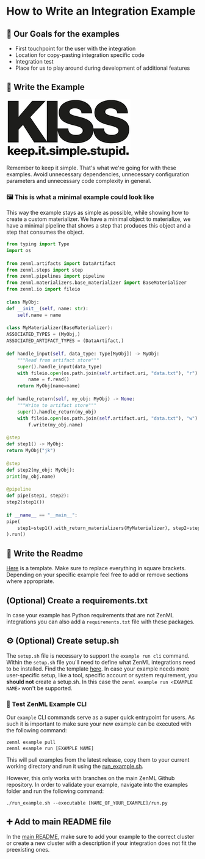 # How to Write an Integration Example

## 🥅 Our Goals for the examples

- First touchpoint for the user with the integration
- Location for copy-pasting integration specific code
- Integration test
- Place for us to play around during development of additional features

##  📝 Write the Example

![KISS](assets/KISS.png)

Remember to keep it simple. That's what we're going for with these examples.
Avoid unnecessary dependencies, unnecessary configuration parameters and
unnecessary code complexity in general.

### 🖼 This is what a minimal example could look like

This way the example stays as simple as possible, while showing how to create a custom materializer. We have a minimal object
to materialize, we have a minimal pipeline that shows a step that produces this object and a step that consumes the 
object.

  ```python
from typing import Type
import os

from zenml.artifacts import DataArtifact
from zenml.steps import step
from zenml.pipelines import pipeline
from zenml.materializers.base_materializer import BaseMaterializer
from zenml.io import fileio

class MyObj:
  def __init__(self, name: str):
      self.name = name

class MyMaterializer(BaseMaterializer):
  ASSOCIATED_TYPES = (MyObj,)
  ASSOCIATED_ARTIFACT_TYPES = (DataArtifact,)

  def handle_input(self, data_type: Type[MyObj]) -> MyObj:
      """Read from artifact store"""
      super().handle_input(data_type)
      with fileio.open(os.path.join(self.artifact.uri, "data.txt"), "r") as f:
          name = f.read()
      return MyObj(name=name)

  def handle_return(self, my_obj: MyObj) -> None:
      """Write to artifact store"""
      super().handle_return(my_obj)
      with fileio.open(os.path.join(self.artifact.uri, "data.txt"), "w") as f:
          f.write(my_obj.name)

@step
def step1() -> MyObj:
  return MyObj("jk")

@step
def step2(my_obj: MyObj):
  print(my_obj.name)

@pipeline
def pipe(step1, step2):
  step2(step1())

if __name__ == "__main__":
  pipe(
      step1=step1().with_return_materializers(MyMaterializer), step2=step2()
  ).run()
  ```

## 📰 Write the Readme

[Here](template_README.md) is a template. Make sure to replace everything in square brackets. Depending on your specific
example feel free to add or remove sections where appropriate.

## (Optional) Create a requirements.txt

In case your example has Python requirements that are not ZenML integrations you can also add a `requirements.txt` 
file with these packages.

## ⚙️ (Optional) Create setup.sh

The `setup.sh` file is necessary to support the `example run cli` command. Within the `setup.sh` file you'll need to define what 
ZenML integrations need to be installed. Find the template [here](template_setup.sh). In case your example needs more 
user-specific setup, like a tool, specific account or system requirement, you **should not** create a setup.sh. In this
case the `zenml example run <EXAMPLE NAME>` won't be supported.

### 🧪 Test ZenML Example CLI

Our `example` CLI commands serve as a super quick entrypoint for users. As such it is important to make sure your new 
example can be executed with the following command: 

```shell
zenml example pull
zenml example run [EXAMPLE NAME]
```

This will pull examples from the latest release, copy them to your current working directory and run it using the
[run_example.sh](../run_example.sh).

However, this only works with branches on the main ZenML Github repository. In order to validate your example, navigate
into the examples folder and run the following command:

```shell
./run_example.sh --executable [NAME_OF_YOUR_EXAMPLE]/run.py
```

## ➕ Add to main README file

In the [main README](../README.md), make sure to add your example to the correct cluster or create a new cluster with a
description if your integration does not fit the preexisting ones.
